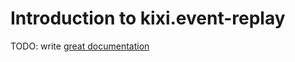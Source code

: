 # Introduction to kixi.event-replay

TODO: write [great documentation](http://jacobian.org/writing/what-to-write/)
